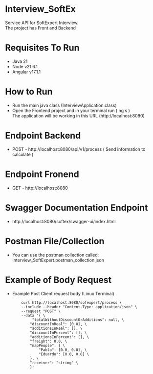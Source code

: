 # Interview_SoftEx

Service API for SoftExpert Interview.<br>
The project has Front and Backend<br>

# Requisites To Run

- Java 21
- Node v21.6.1
- Angular v17.1.1

# How to Run
- Run the main java class (InterviewApplication.class)
- Open the Frontend project and in your terminal run ( ng s ) <br>
The application will be working in this URL (http://localhost:8080)

# Endpoint Backend

- POST - http://localhost:8080/api/v1/process ( Send information to calculate )

# Endpoint Fronend

- GET - http://localhost:8080

# Swagger Documentation Endpoint

- http://localhost:8080/softex/swagger-ui/index.html

# Postman File/Collection

- You can use the postman collection called: Interview_SoftExpert.postman_collection.json

# Example of Body Request

- Example Post Client request body (Linux Terminal)
    ```curlrc
        curl http://localhost:8080/sofexpert/process \ 
        --include --header "Content-Type: application/json" \ 
        --request "POST" \
        --data '{ \
             "totalWithoutDiscountOrAdditions": null, \
            "discountInReal": [0.0], \
            "additionsInReal": [], \
            "discountInPercent": [], \
            "additionsInPercent": [], \
            "freight": 0.0, \
            "mapPeople": { \
                "Pablo": [0.0, 0.0], \
                "Eduardo": [0.0, 0.0] \
            }, \
            "receiver": "string" \
            }'
    ```